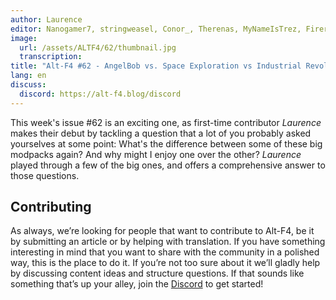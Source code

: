 ```yaml
---
author: Laurence
editor: Nanogamer7, stringweasel, Conor_, Therenas, MyNameIsTrez, Firerazer
image:
  url: /assets/ALTF4/62/thumbnail.jpg
  transcription:
title: "Alt-F4 #62 - AngelBob vs. Space Exploration vs Industrial Revolution"
lang: en
discuss:
  discord: https://alt-f4.blog/discord
---
```


This week's issue #62 is an exciting one, as first-time contributor *Laurence* makes their debut by tackling a question that a lot of you probably asked yourselves at some point: What's the difference between some of these big modpacks again? And why might I enjoy one over the other? *Laurence* played through a few of the big ones, and offers a comprehensive answer to those questions.

## Contributing

As always, we’re looking for people that want to contribute to Alt-F4, be it by submitting an article or by helping with translation. If you have something interesting in mind that you want to share with the community in a polished way, this is the place to do it. If you’re not too sure about it we’ll gladly help by discussing content ideas and structure questions. If that sounds like something that’s up your alley, join the [Discord](https://alt-f4.blog/discord) to get started!
